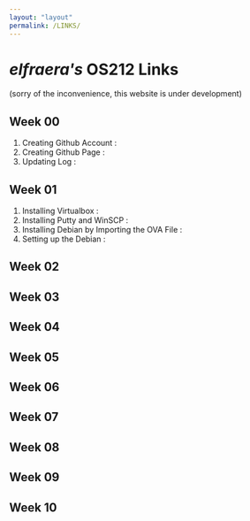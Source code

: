 ```yaml
---
layout: "layout"
permalink: /LINKS/
---
```


# _elfraera's_ OS212 Links
(sorry of the inconvenience, this website is under development)

## Week 00
1. Creating Github Account :
2. Creating Github Page :
3. Updating Log :

## Week 01
1. Installing Virtualbox :
2. Installing Putty and WinSCP :
3. Installing Debian by Importing the OVA File :
4. Setting up the Debian :

## Week 02

## Week 03

## Week 04

## Week 05

## Week 06

## Week 07

## Week 08

## Week 09

## Week 10

